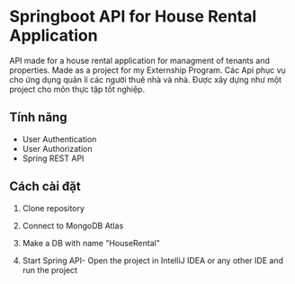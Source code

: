 # Springboot API for House Rental Application

API made for a house rental application for managment of tenants and properties. Made as a project for my Externship
Program.
Các Api phục vụ cho ứng dụng quản lí các người thuê nhà và nhà. Được xây dựng như một project cho môn thực tập tốt nghiệp.

## Tính năng

- User Authentication
- User Authorization
- Spring REST API

## Cách cài đặt
1. Clone repository

2. Connect to MongoDB Atlas

3. Make a DB with name "HouseRental"

3. Start Spring API- Open the project in IntelliJ IDEA or any other IDE and run the project
